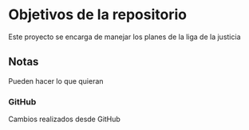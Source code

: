 # Objetivos de la repositorio

Este proyecto se encarga de manejar los planes de la liga de la justicia

## Notas 
Pueden hacer lo que quieran

### GitHub
Cambios realizados desde GitHub
